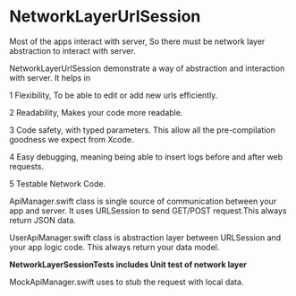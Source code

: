 # NetworkLayerUrlSession
Most of the apps interact with server, So there must be network layer abstraction to interact with server.

NetworkLayerUrlSession demonstrate a way of abstraction and interaction with server. It helps in

1  Flexibility, To be able to edit or add new urls efficiently.

2  Readability, Makes your code more readable.

3  Code safety, with typed parameters. This allow all the pre-compilation goodness we expect from Xcode.

4  Easy debugging, meaning being able to insert logs before and after web requests.

5  Testable Network Code.

ApiManager.swift class is single source of communication between your app and server. It uses URLSession to send GET/POST
request.This always return JSON data.

UserApiManager.swift class is abstraction layer between URLSession and your app logic code. This always return your data model.

**NetworkLayerSessionTests includes Unit test of network layer**

MockApiManager.swift uses to stub the request with local data.


